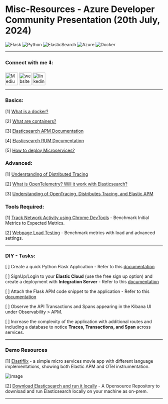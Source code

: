 # Misc-Resources - Azure Developer Community Presentation (20th July, 2024)
![Flask](https://img.shields.io/badge/flask-%23000.svg?style=for-the-badge&logo=flask&logoColor=white)
![Python](https://img.shields.io/badge/python-3670A0?style=for-the-badge&logo=python&logoColor=ffdd54)
![ElasticSearch](https://img.shields.io/badge/-ElasticSearch-005571?style=for-the-badge&logo=elasticsearch)
![Azure](https://img.shields.io/badge/azure-%230072C6.svg?style=for-the-badge&logo=microsoftazure&logoColor=white)
![Docker](https://img.shields.io/badge/docker-%230db7ed.svg?style=for-the-badge&logo=docker&logoColor=white)

----
### Connect with me ⬇️:

<p align="left">
<a href="https://medium.com/@somesh-rokz" target="blank"><img align="center" src="https://github.com/user-attachments/assets/44ca3e19-3262-44bb-a56f-8abfd4ed032f" alt="Medium_logo" height="40" width="40" /></a>
<a href="https://someshwaran.me" target="blank"><img align="center" src="https://github.com/user-attachments/assets/aafe5c52-f113-44f3-8873-887a8f563030" alt="website" height="40" width="40" /></a>
<a href="https://www.linkedin.com/in/somdevsupport/" target="blank"><img align="center" src="https://github.com/user-attachments/assets/920a9053-c5e5-4fb1-a31a-14c619b95c18" alt="linkedin" height="40" width="40" /></a>
</p>

----
### Basics:

[1] [What is a docker?](https://docs.docker.com/guides/docker-overview/)

[2] [What are containers?](https://www.docker.com/resources/what-container/#:~:text=A%20Docker%20container%20image%20is,tools%2C%20system%20libraries%20and%20settings.)

[3] [Elasticsearch APM Documentation](https://www.elastic.co/guide/en/observability/current/apm.html)

[4] [Elasticsearch RUM Documentation](https://www.elastic.co/guide/en/observability/current/apm-rum.html)

[5] [How to deploy Microservices?](https://microservices.io/)

### Advanced:

[1] [Understanding of Distributed Tracing](https://www.elastic.co/guide/en/apm/get-started/7.1/distributed-tracing.html)

[2] [What is OpenTelemetry? Will it work with Elasticsearch?](https://www.elastic.co/what-is/opentelemetry)

[3] [Understanding of OpenTracing, Distributes Tracing, and Elastic APM](https://www.elastic.co/blog/distributed-tracing-opentracing-and-elastic-apm)

### Tools Required:

[1] [Track Network Activity using Chrome DevTools](https://developer.chrome.com/docs/devtools/network#load) - Benchmark Initial Metrics to Expected Metrics.

[2] [Webpage Load Testing](https://www.webpagetest.org) - Benchmark metrics with load and advanced settings.

----

### DIY - Tasks:

[ ] Create a quick Python Flask Application - Refer to this [documentation](https://www.geeksforgeeks.org/flask-creating-first-simple-application/)

[ ] SignUp/Login to your **Elastic Cloud** (use the free sign up option) and create a deployment with **Integration Server** - Refer to this [documentation](https://www.elastic.co/guide/en/cloud/current/ec-manage-integrations-server.html)

[ ] Attach the Flask APM code snippet to the application - Refer to this [documentation](https://www.elastic.co/guide/en/apm/agent/python/current/flask-support.html)

[ ] Observe the API Transactions and Spans appearing in the Kibana UI under Observability > APM.

[ ] Increase the complexity of the application with additional routes and including a database to notice **Traces, Transactions, and Span** across services.

-----

### Demo Resources

[1] [Elastiflix](https://github.com/elastic/observability-examples/tree/main/Elastiflix#readme) - a simple micro services movie app with different language implementations, showing both Elastic APM and OTel instrumentation.

![image](https://github.com/user-attachments/assets/c1229e0a-a0a3-4a13-be19-5a946be5d1cd)


[2] [Download Elasticsearch and run it locally](https://github.com/elastic/elasticsearch#readme) - A Opensource Repository to download and run Elasticsearch locally on your machine as on-prem.

----






